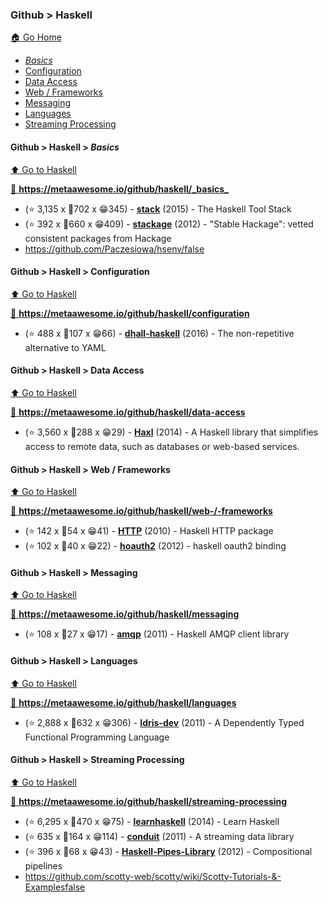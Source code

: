 ### Github > Haskell
[🏠 Go Home](/README.md/#programming-languages)

 - [_Basics_](/markdown-pages/Haskell.md/#github--haskell--_basics_)
 - [Configuration](/markdown-pages/Haskell.md/#github--haskell--configuration)
 - [Data Access](/markdown-pages/Haskell.md/#github--haskell--data-access)
 - [Web / Frameworks](/markdown-pages/Haskell.md/#github--haskell--web-%2F-frameworks)
 - [Messaging](/markdown-pages/Haskell.md/#github--haskell--messaging)
 - [Languages](/markdown-pages/Haskell.md/#github--haskell--languages)
 - [Streaming Processing](/markdown-pages/Haskell.md/#github--haskell--streaming-processing)

#### Github > Haskell > _Basics_
[⬆ Go to Haskell](/markdown-pages/Haskell.md/#github--haskell)

[💯 **https://metaawesome.io/github/haskell/_basics_** ](https://metaawesome.io/github/haskell/_basics_)

 - (⭐ 3,135 x 🍴702 x 😁345) - **[stack](https://github.com/commercialhaskell/stack)** (2015) - The Haskell Tool Stack
 - (⭐ 392 x 🍴660 x 😁409) - **[stackage](https://github.com/fpco/stackage)** (2012) - "Stable Hackage": vetted consistent packages from Hackage
 - https://github.com/Paczesiowa/hsenv/false

#### Github > Haskell > Configuration
[⬆ Go to Haskell](/markdown-pages/Haskell.md/#github--haskell)

[💯 **https://metaawesome.io/github/haskell/configuration** ](https://metaawesome.io/github/haskell/configuration)

 - (⭐ 488 x 🍴107 x 😁66) - **[dhall-haskell](https://github.com/dhall-lang/dhall-haskell)** (2016) - The non-repetitive alternative to YAML

#### Github > Haskell > Data Access
[⬆ Go to Haskell](/markdown-pages/Haskell.md/#github--haskell)

[💯 **https://metaawesome.io/github/haskell/data-access** ](https://metaawesome.io/github/haskell/data-access)

 - (⭐ 3,560 x 🍴288 x 😁29) - **[Haxl](https://github.com/facebook/Haxl)** (2014) - A Haskell library that simplifies access to remote data, such as databases or web-based services. 

#### Github > Haskell > Web / Frameworks
[⬆ Go to Haskell](/markdown-pages/Haskell.md/#github--haskell)

[💯 **https://metaawesome.io/github/haskell/web-/-frameworks** ](https://metaawesome.io/github/haskell/web-/-frameworks)

 - (⭐ 142 x 🍴54 x 😁41) - **[HTTP](https://github.com/haskell/HTTP)** (2010) - Haskell HTTP package
 - (⭐ 102 x 🍴40 x 😁22) - **[hoauth2](https://github.com/freizl/hoauth2)** (2012) - haskell oauth2 binding

#### Github > Haskell > Messaging
[⬆ Go to Haskell](/markdown-pages/Haskell.md/#github--haskell)

[💯 **https://metaawesome.io/github/haskell/messaging** ](https://metaawesome.io/github/haskell/messaging)

 - (⭐ 108 x 🍴27 x 😁17) - **[amqp](https://github.com/hreinhardt/amqp)** (2011) - Haskell AMQP client library

#### Github > Haskell > Languages
[⬆ Go to Haskell](/markdown-pages/Haskell.md/#github--haskell)

[💯 **https://metaawesome.io/github/haskell/languages** ](https://metaawesome.io/github/haskell/languages)

 - (⭐ 2,888 x 🍴632 x 😁306) - **[Idris-dev](https://github.com/idris-lang/Idris-dev)** (2011) - A Dependently Typed Functional Programming Language

#### Github > Haskell > Streaming Processing
[⬆ Go to Haskell](/markdown-pages/Haskell.md/#github--haskell)

[💯 **https://metaawesome.io/github/haskell/streaming-processing** ](https://metaawesome.io/github/haskell/streaming-processing)

 - (⭐ 6,295 x 🍴470 x 😁75) - **[learnhaskell](https://github.com/bitemyapp/learnhaskell)** (2014) - Learn Haskell
 - (⭐ 635 x 🍴164 x 😁114) - **[conduit](https://github.com/snoyberg/conduit)** (2011) - A streaming data library
 - (⭐ 396 x 🍴68 x 😁43) - **[Haskell-Pipes-Library](https://github.com/Gabriel439/Haskell-Pipes-Library)** (2012) - Compositional pipelines
 - https://github.com/scotty-web/scotty/wiki/Scotty-Tutorials-&-Examplesfalse
